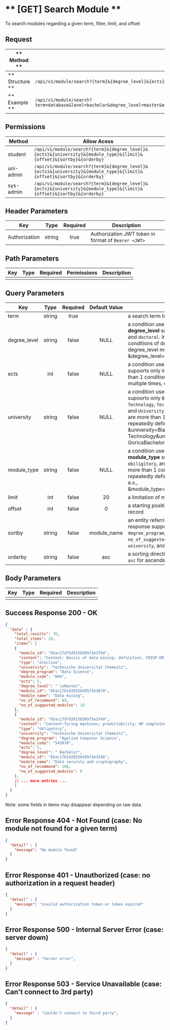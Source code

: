 # ** [GET] Search Module **

To search modules regarding a given term, filter, limit, and offset

## Request

| ** Method **     | GET                                                                |
| ---------------- | ------------------------------------------------------------------ |
| ** Structure **  | `/api/v1/module/search?{term}&{degree_level}&{ects}&{university}&{module_type}&{limit}&{offset}&{sortby}&{orderby}`                                                                                              |
| ** Example **    | `/api/v1/module/search?term=database&level=bachelor&degree_level=master&ects=3&ects=6&university=Bialystok%20University%20Of%20Technology&module_type=elective&limit=100&offset=10&sortby=relevant&orderby=desc` |

## Permissions

| Method          | Allow Acess                                                                                                         |
| ----------------| ------------------------------------------------------------------------------------------------------------------- |
| student         | `/api/v1/module/search?{term}&{degree_level}&{ects}&{university}&{module_type}&{limit}&{offset}&{sortby}&{orderby}` |
| uni-admin       | `/api/v1/module/search?{term}&{degree_level}&{ects}&{university}&{module_type}&{limit}&{offset}&{sortby}&{orderby}` |
| sys-admin       | `/api/v1/module/search?{term}&{degree_level}&{ects}&{university}&{module_type}&{limit}&{offset}&{sortby}&{orderby}` |

## Header Parameters

| Key                 | Type       | Required  | Description                                         |
| ------------------- | :--------: | :-------: | --------------------------------------------------- |
| Authorization       | string     | true      | Authorization JWT token in format of `Bearer <JWT>` |

## Path Parameters

| Key       | Type      | Required     | Permissions  | Description                     |
| --------- | :-------: | :----------: | :----------: | ------------------------------- |
|           |           |              |              |                                 |

## Query Parameters

| Key          | Type      | Required     | Default Value | Description                                                 |
| ------------ | :-------: | :----------: | :-----------: | ----------------------------------------------------------- |
| term         | string    | true         |               | a search term to acquire modules                            |
| degree_level | string    | false        | NULL          | a condition uses to filter modules by **degree_level** supoorts only `bachelor`, `master`, and `doctoral`. In case of there are more than 1 conditions of degree_level, repeatedly define degree_level multiple times, e.x., &degree_level=bachelor&degree_level=master |
| ects         | int       | false        | NULL          | a condition uses to filter modules by **ects** supoorts only integer. In case of there are more than 1 conditions of ects, repeatedly define ects multiple times, e.x., &ects=3&ects=5  |
| university   | string    | false        | NULL          | a condition uses to filter modules by **university** supoorts only `Bialystok University Of Technology`, `Technische Universitat Chemnitz`, and `University of Nova Gorica`. In case of there are more than 1 conditions of university, repeatedly define university multiple times, e.x., &university=Bialystok University Of Technology&university=University of Nova GoricaBachelor |
| module_type  | string    | false        | NULL          | a condition uses to filter modules by **module_type** supoorts only `Erasmus`, `obiligitory`, and `elective`. In case of there are more than 1 conditions of module_type, repeatedly define module_type multiple times, e.x., &module_type=obiligitory&module_type=elective |
| limit        | int       | false        | 20            | a limitation of module in number                            |
| offset       | int       | false        | 0             | a starting position in the dataset of a particular record   |
| sortby       | string    | false        | module_name   | an entity referring how rows will be sorted in the response supports only `module_name`, `degree_program`, `no_of_recommend`, `no_of_suggested_modules`, `degree_level`, `ects`, `university`, and `module_type` |
| orderby      | string    | false        | asc           | a sorting direction supports two values, either `asc` for ascending order, or `desc` for the reverse  |

## Body Parameters

| Key          | Type         | Required     | Description                               |
| ------------ | :----------: | :----------: | ----------------------------------------- |
|              |              |              |                                           |


## Success Response 200 - OK
```json
{
  "data" : {
    "total_results": 76,
    "total_items": 20,
    "items": [
    {
      "module_id": "65ac17dfd2815b505f3e37b4",
      "content": "Content: Basics of data mining: definition, CRISP-DM, business areas of application of data mining, web mining and text mining Overview of the essential methods and technologies for evaluating and pattern recognition in data using appropriate methods Aim:The students will be able to evaluate structured data sets in a targeted manner using the available methods and technologies.",
      "type": "elective",
      "university": "Technische Universitat Chemnitz",
      "degree_program": "Data Science",
      "module_code": "W44",
      "ects": 5,
      "degree_level": " \nMaster",
      "module_id": "65ac17b1d2815b505f3e3679",
      "module_name": "Data mining",
      "no_of_recommend": 89,
      "no_of_suggested_modules": 10
    },
    {
      "module_id": "65ac17dfd2815b505f3e37e9",
      "content": "Content:Turing machines; predictability; NP completeness; classic and modern cryptographic methods; digital signatures; Hash functions Aim:Understanding aspects of the complexity of algorithmic problems and their importance for data security",
      "type": "obligatory",
      "university": "Technische Universitat Chemnitz",
      "degree_program": "Applied Computer Science",
      "module_code": "543070",
      "ects": 5,
      "degree_level": " Bachelor",
      "module_id": "65ac17b1d2815b505f3e354b",
      "module_name": "Data security and cryptography",
      "no_of_recommend": 108,
      "no_of_suggested_modules": 6
    },
    // ... more entries ...
    ]
  }
}
```
Note: some fields in items may disappear depending on raw data.


## Error Response 404 - Not Found (case: No module not found for a given term)
```json
{
  "detail" : {
    "message": "No module found"
  }
}
```

## Error Response 401 - Unauthorized (case: no authorization in a request header)
```json
{
  "detail" : {
    "message": "invalid authorization token or token expired"
  }
}
```

## Error Response 500 - Internal Server Error (case: server down)
```json
{
  "detail" : {
    "message" : "Server error",
  }
}
```

## Error Response 503 - Service Unavailable (case: Can't connect to 3rd party)
```json
{
  "detail" : {
    "message" : "Couldn't connect to third party",
  }
}
```

